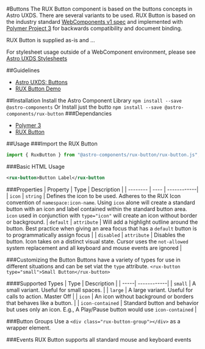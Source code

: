 #Buttons
The RUX Button component is based on the buttons concepts in Astro UXDS. There are several variants to be used. RUX Button is based on the industry standard [WebComponents v1 spec](https://html.spec.whatwg.org/multipage/custom-elements.html) and implemented with [Polymer Project 3](https://www.polymer-project.org) for backwards compatibility and document binding. 

RUX Button is supplied as-is and …

For stylesheet usage outside of a WebComponent environment, please see [Astro UXDS Stylesheets](https://bitbucket.org/rocketcom/astro-styles)

##Guidelines
* [Astro UXDS: Buttons](https://cms.astrouxds.com/library/buttons)
* [RUX Button Demo](https://cms.astrouxds.com/library/buttons)

##Installation
Install the Astro Component Library
`npm install --save @astro-components`
Or Install just the butto
`npm install --save @astro-components/rux-button`
###Dependancies
* [Polymer 3](https://www.polymer-project.com)
* [RUX Button](https://bitbucket.org/rocketcom/astro-components/src/32401d605b383b2df5f0a0bd540a2b38814f452b/src/astro-components/rux-icon/?at=master)


##Usage
###Import the RUX Button

```javascript
import { RuxButton } from "@astro-components/rux-button/rux-button.js";
```

###Basic HTML Usage

```xml
<rux-button>Button Label</rux-button
```

###Properties
| Property | Type | Description |
| -------- | ---- | ------------|
| `icon` | `string` | Defines the icon to be used. Adheres to the RUX Icon convention of `namespace:icon-name`. Using `icon` alone will create a standard button with an icon and label contained within the standard button area. `icon` used in conjunction with `type="icon"` will create an icon without border or background.
| `default` | `attribute` | Will add a highlight outline around the button. Best practice when giving an area focus that has a `default` button is to programmatically assign focus |
| `disabled` | `attribute` | Disables the button. Icon takes on a distinct visual state. Cursor uses the `not-allowed` system replacement and all keyboard and mouse events are ignored |

###Customizing the Button
Buttons have a variety of types for use in different situations and can be set viat the `type` attribute. 
`<rux-button type="small">Small Button</rux-button>`

####Supported Types
| Type | Description |
| -----| ------------|
| `small` | A small variant. Useful for small spaces. |
| `large` | A large variant. Useful for calls to action. Master Off |
| `icon` | An icon without background or borders that behaves like a button. |
| `icon-contained` | Standard button and behavior but uses only an icon. E.g., A Play/Pause button would use `icon-contained` |

###Button Groups
Use a `<div class="rux-button-group"></div>` as a wrapper element.


###Events
RUX Button supports all standard mouse and keyboard events
